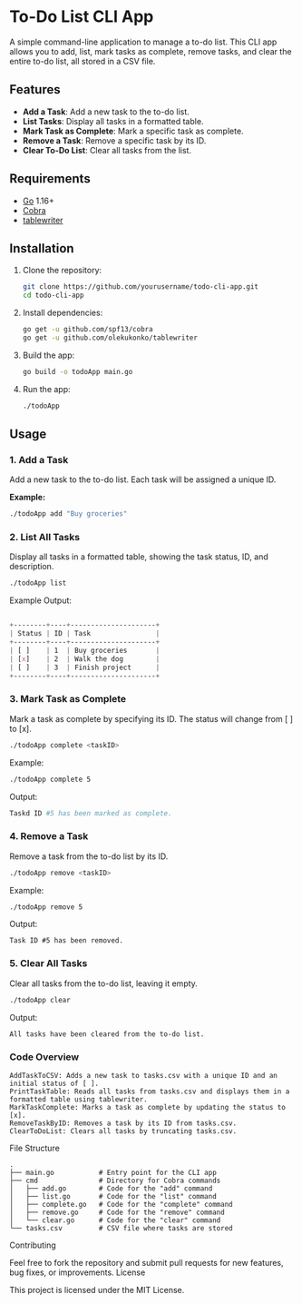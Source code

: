 # To-Do List CLI App

A simple command-line application to manage a to-do list. This CLI app allows you to add, list, mark tasks as complete, remove tasks, and clear the entire to-do list, all stored in a CSV file.

## Features

- **Add a Task**: Add a new task to the to-do list.
- **List Tasks**: Display all tasks in a formatted table.
- **Mark Task as Complete**: Mark a specific task as complete.
- **Remove a Task**: Remove a specific task by its ID.
- **Clear To-Do List**: Clear all tasks from the list.

## Requirements

- [Go](https://golang.org/) 1.16+
- [Cobra](https://github.com/spf13/cobra)
- [tablewriter](https://github.com/olekukonko/tablewriter)

## Installation

1. Clone the repository:
    ```bash
    git clone https://github.com/yourusername/todo-cli-app.git
    cd todo-cli-app
    ```

2. Install dependencies:
    ```bash
    go get -u github.com/spf13/cobra
    go get -u github.com/olekukonko/tablewriter
    ```

3. Build the app:
    ```bash
    go build -o todoApp main.go
    ```

4. Run the app:
    ```bash
    ./todoApp
    ```

## Usage

### 1. Add a Task

Add a new task to the to-do list. Each task will be assigned a unique ID.

**Example:**

```bash
./todoApp add "Buy groceries"
```
### 2. List All Tasks

Display all tasks in a formatted table, showing the task status, ID, and description.

```bash
./todoApp list
```

Example Output:

```css

+--------+----+---------------------+
| Status | ID | Task                |
+--------+----+---------------------+
| [ ]    | 1  | Buy groceries       |
| [x]    | 2  | Walk the dog        |
| [ ]    | 3  | Finish project      |
+--------+----+---------------------+
```

### 3. Mark Task as Complete

Mark a task as complete by specifying its ID. The status will change from [ ] to [x].


```bash
./todoApp complete <taskID>

```

Example:

```bash
./todoApp complete 5

```

Output:


```bash
Taskd ID #5 has been marked as complete.
```

### 4. Remove a Task

Remove a task from the to-do list by its ID.

```bash
./todoApp remove <taskID>

```


Example:

```bash
./todoApp remove 5

```


Output:

```
Task ID #5 has been removed.
```

### 5. Clear All Tasks

Clear all tasks from the to-do list, leaving it empty.

```bash
./todoApp clear
```
Output:

```
All tasks have been cleared from the to-do list.

```

### Code Overview

    AddTaskToCSV: Adds a new task to tasks.csv with a unique ID and an initial status of [ ].
    PrintTaskTable: Reads all tasks from tasks.csv and displays them in a formatted table using tablewriter.
    MarkTaskComplete: Marks a task as complete by updating the status to [x].
    RemoveTaskByID: Removes a task by its ID from tasks.csv.
    ClearToDoList: Clears all tasks by truncating tasks.csv.

File Structure

```plaintext
.
├── main.go           # Entry point for the CLI app
├── cmd               # Directory for Cobra commands
│   ├── add.go        # Code for the "add" command
│   ├── list.go       # Code for the "list" command
│   ├── complete.go   # Code for the "complete" command
│   ├── remove.go     # Code for the "remove" command
│   └── clear.go      # Code for the "clear" command
└── tasks.csv         # CSV file where tasks are stored

```


Contributing

Feel free to fork the repository and submit pull requests for new features, bug fixes, or improvements.
License

This project is licensed under the MIT License.
